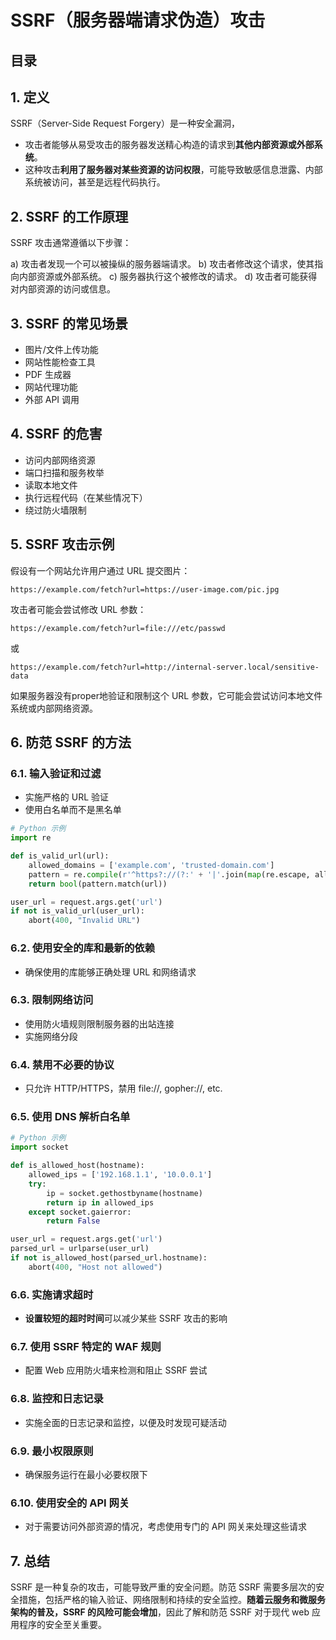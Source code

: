 
# SSRF（服务器端请求伪造）攻击



## 目录
<!-- toc -->
 ## 1. 定义 

SSRF（Server-Side Request Forgery）是一种安全漏洞，

- 攻击者能够从易受攻击的服务器发送精心构造的请求到**其他内部资源或外部系统**。
- 这种攻击**利用了服务器对某些资源的访问权限**，可能导致敏感信息泄露、内部系统被访问，甚至是远程代码执行。

## 2. SSRF 的工作原理

SSRF 攻击通常遵循以下步骤：

a) 攻击者发现一个可以被操纵的服务器端请求。
b) 攻击者修改这个请求，使其指向内部资源或外部系统。
c) 服务器执行这个被修改的请求。
d) 攻击者可能获得对内部资源的访问或信息。

## 3. SSRF 的常见场景

- 图片/文件上传功能
- 网站性能检查工具
- PDF 生成器
- 网站代理功能
- 外部 API 调用

## 4. SSRF 的危害

- 访问内部网络资源
- 端口扫描和服务枚举
- 读取本地文件
- 执行远程代码（在某些情况下）
- 绕过防火墙限制

## 5. SSRF 攻击示例

假设有一个网站允许用户通过 URL 提交图片：

```
https://example.com/fetch?url=https://user-image.com/pic.jpg
```

攻击者可能会尝试修改 URL 参数：

```
https://example.com/fetch?url=file:///etc/passwd
```

或

```
https://example.com/fetch?url=http://internal-server.local/sensitive-data
```

如果服务器没有proper地验证和限制这个 URL 参数，它可能会尝试访问本地文件系统或内部网络资源。

## 6. 防范 SSRF 的方法

### 6.1. 输入验证和过滤

- 实施严格的 URL 验证
- 使用白名单而不是黑名单

```python
# Python 示例
import re

def is_valid_url(url):
    allowed_domains = ['example.com', 'trusted-domain.com']
    pattern = re.compile(r'^https?://(?:' + '|'.join(map(re.escape, allowed_domains)) + ')/')
    return bool(pattern.match(url))

user_url = request.args.get('url')
if not is_valid_url(user_url):
    abort(400, "Invalid URL")
```

### 6.2. 使用安全的库和最新的依赖

- 确保使用的库能够正确处理 URL 和网络请求

### 6.3. 限制网络访问

- 使用防火墙规则限制服务器的出站连接
- 实施网络分段

### 6.4. **禁用不必要的协议**

- 只允许 HTTP/HTTPS，禁用 file://, gopher://, etc.

### 6.5. 使用 DNS 解析白名单

```python
# Python 示例
import socket

def is_allowed_host(hostname):
    allowed_ips = ['192.168.1.1', '10.0.0.1']
    try:
        ip = socket.gethostbyname(hostname)
        return ip in allowed_ips
    except socket.gaierror:
        return False

user_url = request.args.get('url')
parsed_url = urlparse(user_url)
if not is_allowed_host(parsed_url.hostname):
    abort(400, "Host not allowed")
```

### 6.6. 实施请求超时

- **设置较短的超时时间**可以减少某些 SSRF 攻击的影响

### 6.7. 使用 SSRF 特定的 WAF 规则

- 配置 Web 应用防火墙来检测和阻止 SSRF 尝试

### 6.8. 监控和日志记录

- 实施全面的日志记录和监控，以便及时发现可疑活动

### 6.9. 最小权限原则

- 确保服务运行在最小必要权限下

### 6.10. 使用安全的 API 网关

- 对于需要访问外部资源的情况，考虑使用专门的 API 网关来处理这些请求

## 7. 总结

SSRF 是一种复杂的攻击，可能导致严重的安全问题。防范 SSRF 需要多层次的安全措施，包括严格的输入验证、网络限制和持续的安全监控。**随着云服务和微服务架构的普及，SSRF 的风险可能会增加**，因此了解和防范 SSRF 对于现代 web 应用程序的安全至关重要。